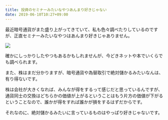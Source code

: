 ```yaml
---
title: 投資のセミナーみたいなやつあんまり好きじゃない
date: 2019-06-10T10:27+09:00
---
```


最近暗号通貨がまた盛り上がってきていて、私も色々調べたりしているのですが、正直セミナーみたいなやつはあんまり好きじゃありません。

![](images/dislike-invest-seminar/20190526180010.png)

確かにしっかりしたやつもあるかもしれませんが、今どきネットや本でいくらでも調べられます。

また、株はまだ分かりますが、暗号通貨や為替取引で絶対儲かるみたいなんは、有り得ないです。

株は会社が大きくなれば、みんなが得をするって感じだと思っているんですが、通貨同士の交換はどちらかの価値が上がるということはもう片方の価値が下がるということなので、誰かが得をすれば誰かが損をするはずだからです。

それなのに、絶対儲かるみたいに言っているものはやっぱり好きじゃないです。
